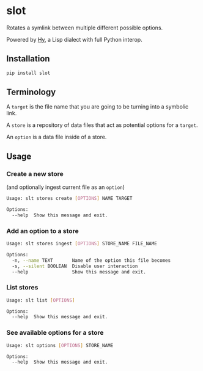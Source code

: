 # slot

Rotates a symlink between multiple different possible options.

Powered by [Hy](https://pypi.org/project/hy/), a Lisp dialect with full Python interop.

## Installation

```bash
pip install slot
```

## Terminology

A `target` is the file name that you are going to be turning into a symbolic link.

A `store` is a repository of data files that act as potential options for a `target`.

An `option` is a data file inside of a store.

## Usage

### Create a new store

(and optionally ingest current file as an `option`)

```bash
Usage: slt stores create [OPTIONS] NAME TARGET

Options:
  --help  Show this message and exit.
```

### Add an option to a store

```bash
Usage: slt stores ingest [OPTIONS] STORE_NAME FILE_NAME

Options:
  -n, --name TEXT       Name of the option this file becomes
  -s, --silent BOOLEAN  Disable user interaction
  --help                Show this message and exit.
```

### List stores

```bash
Usage: slt list [OPTIONS]

Options:
  --help  Show this message and exit.
```

### See available options for a store

```bash
Usage: slt options [OPTIONS] STORE_NAME

Options:
  --help  Show this message and exit.
```

